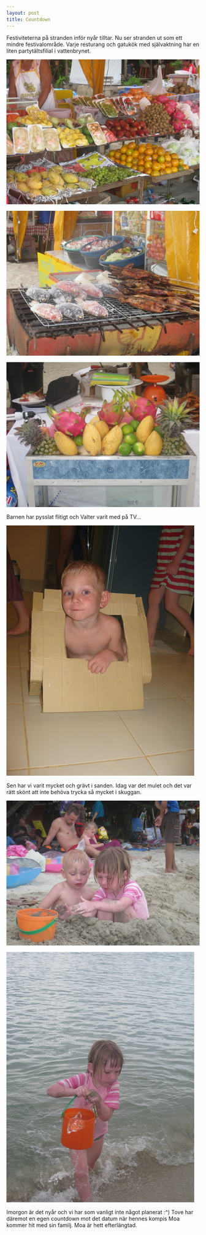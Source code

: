 ```yaml
---
layout: post
title: Countdown
---
```


Festiviteterna på stranden inför nyår tilltar. Nu ser stranden ut som
ett mindre festivalområde. Varje resturang och gatukök med
självaktning har en liten partytältsfilial i vattenbrynet.

<a href="/images/drupal/IMG_1508.JPG"><img src="/images/drupal/thumbnails/IMG_1508.jpg" /></a>

<a href="/images/drupal/IMG_1504.JPG"><img src="/images/drupal/thumbnails/IMG_1504.jpg" /></a>

<a href="/images/drupal/IMG_1502.JPG"><img src="/images/drupal/thumbnails/IMG_1502.jpg" /></a>

Barnen har pysslat flitigt och Valter varit med på TV...

<a href="/images/drupal/IMG_1521.JPG"><img src="/images/drupal/thumbnails/IMG_1521.jpg" /></a>

Sen har vi varit mycket och grävt i sanden. Idag var det mulet och det
var rätt skönt att inte behöva trycka så mycket i skuggan.

<a href="/images/drupal/IMG_1513.JPG"><img src="/images/drupal/thumbnails/IMG_1513.jpg" /></a>

<a href="/images/drupal/IMG_1493.JPG"><img src="/images/drupal/thumbnails/IMG_1493.jpg" /></a>

Imorgon är det nyår och vi har som vanligt inte något planerat :^)
Tove har däremot en egen countdown mot det datum när hennes kompis Moa
kommer hit med sin familj. Moa är hett efterlängtad.




